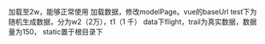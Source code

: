 加载至2w，能够正常使用
加载数据，修改modelPage。vue的baseUrl
test下为随机生成数据，分为w2（2万），t1（1 千）
data下flight，trail为真实数据，数据量为150，
static置于根目录下
